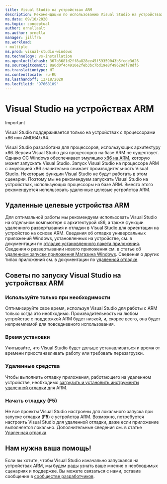 ```yaml
---
title: Visual Studio на устройствах ARM
description: Рекомендации по использованию Visual Studio на устройствах с процессорами на базе ARM.
ms.date: 09/10/2020
ms.topic: conceptual
author: ornellaalt
ms.author: ornella
manager: jillfra
ms.workload:
- multiple
ms.prod: visual-studio-windows
ms.technology: vs-installation
ms.openlocfilehash: 367b3681d2ff8a828ee45f59359043b5fede3d26
ms.sourcegitcommit: 8a0d0f4c4910e2feb3bc7bd19e8f49629df78df5
ms.translationtype: HT
ms.contentlocale: ru-RU
ms.lasthandoff: 12/18/2020
ms.locfileid: "97668109"
---
```

# <a name="visual-studio-on-arm-powered-devices"></a>Visual Studio на устройствах ARM

> [!IMPORTANT]
> Visual Studio поддерживается только на устройствах с процессорами x86 или AMD64/x64.

Visual Studio разработана для процессоров, использующих архитектуру x86. Версии Visual Studio для процессоров на базе ARM не существует. Однако ОС Windows обеспечивает эмуляцию [x86 на ARM](https://www.docs.microsoft.com/windows/uwp/porting/apps-on-arm-x86-emulation), которую может запускать Visual Studio. Запуск Visual Studio на процессоре ARM с эмуляцией x86 значительно снижает производительность Visual Studio. Некоторые функции Visual Studio не будут работать в этом сценарии. Поэтому мы не рекомендуем запускать Visual Studio на устройствах, использующих процессоры на базе ARM. Вместо этого рекомендуется использовать удаленные целевые устройства ARM.

## <a name="remote-targeting-arm-devices"></a>Удаленные целевые устройства ARM
Для оптимальной работы мы рекомендуем использовать Visual Studio на отдельном компьютере с архитектурой x86, а также функции удаленного развертывания и отладки в Visual Studio для ориентации на устройство на основе ARM. Сведения об отладке универсальных приложений Windows, установленных на устройстве, см. в документации по [отладке установленного пакета приложения](../debugger/debug-installed-app-package.md). Сведения о развертывании нового приложения см. в статье об [удаленном запуске приложения Магазина Windows](../debugger/run-windows-store-apps-on-a-remote-machine.md). Сведения о других типах приложений см. в документации по [удаленной отладке](../debugger/remote-debugging.md).

## <a name="tips-for-running-visual-studio-on-arm-devices"></a>Советы по запуску Visual Studio на устройствах ARM

### <a name="use-only-when-needed"></a>Используйте только при необходимости
Оптимизируйте свое время, используя Visual Studio для работы с ARM только когда это необходимо. Производительность на любом устройстве с поддержкой ARM будет низкой, и, скорее всего, она будет неприемлемой для повседневного использования.

### <a name="install-time"></a>Время установки
Учитывайте, что Visual Studio будет дольше устанавливаться и время от времени приостанавливать работу или требовать перезагрузки.
 
### <a name="remote-tools"></a>Удаленные средства
Чтобы выполнить отладку приложения, работающего на удаленном устройстве, необходимо [загрузить и установить инструменты удаленной отладки](../debugger/remote-debugging.md#download-and-install-the-remote-tools) для ARM.

### <a name="start-debugging-f5"></a>Начать отладку (F5)
Не все проекты Visual Studio настроены для локального запуска при запуске отладки (**F5**) с устройства ARM. Возможно, потребуется настроить Visual Studio для удаленной отладки, даже если приложение выполняется локально. Дополнительные сведения см. в статье [Удаленная отладка](../debugger/remote-debugging.md).

## <a name="we-need-your-help"></a>Нам нужна ваша помощь!
Если вы хотите, чтобы Visual Studio изначально запускался на устройствах ARM, мы будем рады узнать ваше мнение о необходимых сценариях и поддержке. Вы можете связаться с нами, оставив сообщение в [сообществе разработчиков](https://developercommunity.visualstudio.com/idea/1161018/native-arm-support-for-visual-studio.html).
